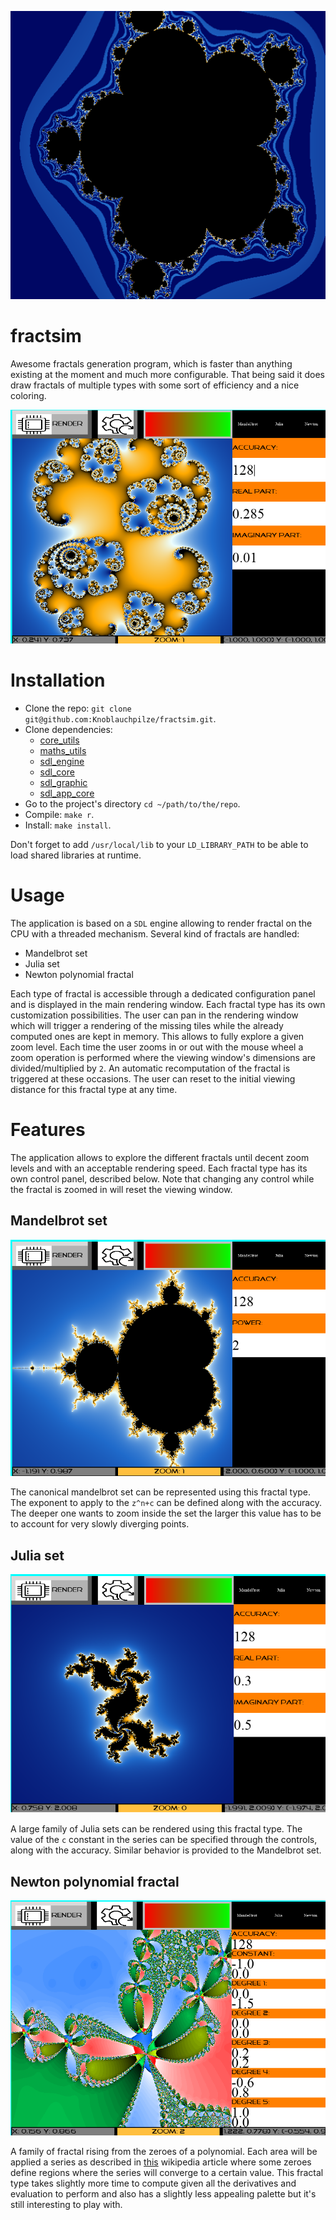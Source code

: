![Mandelbrot](logo.png)

# fractsim
Awesome fractals generation program, which is faster than anything existing at the moment and much more configurable. That being said it does draw fractals of multiple types with some sort of efficiency and a nice coloring.

![Julia set 0.285+0.001i](pretty.png)

# Installation

- Clone the repo: `git clone git@github.com:Knoblauchpilze/fractsim.git`.
- Clone dependencies:
    * [core_utils](https://github.com/Knoblauchpilze/core_utils)
    * [maths_utils](https://github.com/Knoblauchpilze/maths_utils)
    * [sdl_engine](https://github.com/Knoblauchpilze/sdl_engine)
    * [sdl_core](https://github.com/Knoblauchpilze/sdl_core)
    * [sdl_graphic](https://github.com/Knoblauchpilze/sdl_graphic)
    * [sdl_app_core](https://github.com/Knoblauchpilze/sdl_app_core)
- Go to the project's directory `cd ~/path/to/the/repo`.
- Compile: `make r`.
- Install: `make install`.

Don't forget to add `/usr/local/lib` to your `LD_LIBRARY_PATH` to be able to load shared libraries at runtime.

# Usage

The application is based on a `SDL` engine allowing to render fractal on the CPU with a threaded mechanism. Several kind of fractals are handled:
 * Mandelbrot set
 * Julia set
 * Newton polynomial fractal

Each type of fractal is accessible through a dedicated configuration panel and is displayed in the main rendering window. Each fractal type has its own customization possibilities.
The user can pan in the rendering window which will trigger a rendering of the missing tiles while the already computed ones are kept in memory. This allows to fully explore a given zoom level. Each time the user zooms in or out with the mouse wheel a zoom operation is performed where the viewing window's dimensions are divided/multiplied by `2`. An automatic recomputation of the fractal is triggered at these occasions. The user can reset to the initial viewing distance for this fractal type at any time.

# Features

The application allows to explore the different fractals until decent zoom levels and with an acceptable rendering speed. Each fractal type has its own control panel, described below.
Note that changing any control while the fractal is zoomed in will reset the viewing window.

## Mandelbrot set

![Mandelbrot view](mandelbrot_view.png)

The canonical mandelbrot set can be represented using this fractal type. The exponent to apply to the `z^n+c` can be defined along with the accuracy. The deeper one wants to zoom inside the set the larger this value has to be to account for very slowly diverging points.

## Julia set

![Julia view](julia_view.png)

A large family of Julia sets can be rendered using this fractal type. The value of the `c` constant in the series can be specified through the controls, along with the accuracy. Similar behavior is provided to the Mandelbrot set.

## Newton polynomial fractal

![Newton view](newton_view.png)

A family of fractal rising from the zeroes of a polynomial. Each area will be applied a series as described in [this](https://en.wikipedia.org/wiki/Newton_fractal) wikipedia article where some zeroes define regions where the series will converge to a certain value.
This fractal type takes slightly more time to compute given all the derivatives and evaluation to perform and also has a slightly less appealing palette but it's still interesting to play with.
